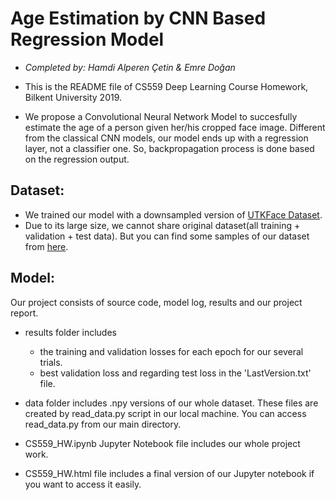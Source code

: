 # Age Estimation by CNN Based Regression Model

- _Completed by: Hamdi Alperen Çetin & Emre Doğan_

- This is the README file of CS559 Deep Learning Course Homework, Bilkent University 2019.  
- We propose a Convolutional Neural Network Model to succesfully estimate the age of a person given her/his cropped face image. Different from the classical CNN models, our model ends up with a regression layer, not a classifier one. So, backpropagation process is done based on the regression output.  



## Dataset:
- We trained our model with a downsampled version of [UTKFace Dataset](http://aicip.eecs.utk.edu/wiki/UTKFace). 
- Due to its large size, we cannot share original dataset(all training + validation + test data). But you can find some samples of our dataset from [here](./data-samples/).


## Model:



Our project consists of source code, model log, results and our project report.

- results folder includes 
	* the training and validation losses for each epoch for our several trials.
	* best validation loss and regarding test loss in the  'LastVersion.txt' file.

- data folder includes .npy versions of our whole dataset. These files are created by read_data.py script in our local machine. 
  You can access read_data.py from our main directory.

- CS559_HW.ipynb Jupyter Notebook file includes our whole project work.

- CS559_HW.html file includes a final version of our Jupyter notebook if you want to access it easily. 
